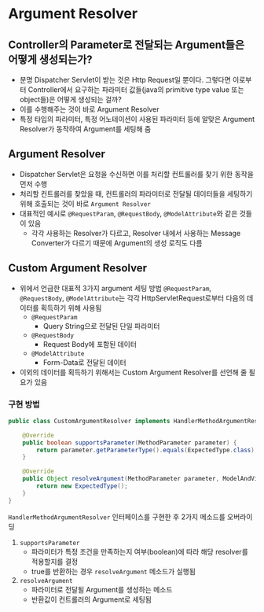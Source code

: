 # Argument Resolver

## Controller의 Parameter로 전달되는 Argument들은 어떻게 생성되는가?

* 분명 Dispatcher Servlet이 받는 것은 Http Request일 뿐이다. 그렇다면 이로부터 Controller에서 요구하는 파라미터 값들(java의 primitive type value 또는 object들)은 어떻게 생성되는 걸까?
* 이를 수행해주는 것이 바로 Argument Resolver
* 특정 타입의 파라미터, 특정 어노테이션이 사용된 파라미터 등에 알맞은 Argument Resolver가 동작하여 Argument를 세팅해 줌

## Argument Resolver

* Dispatcher Servlet은 요청을 수신하면 이를 처리할 컨트롤러를 찾기 위한 동작을 먼저 수행
* 처리할 컨트롤러를 찾았을 때, 컨트롤러의 파라미터로 전달될 데이터들을 세팅하기 위해 호출되는 것이 바로 `Argument Resolver`
* 대표적인 예시로 `@RequestParam`, `@RequestBody`, `@ModelAttribute`와 같은 것들이 있음
  * 각각 사용하는 Resolver가 다르고, Resolver 내에서 사용하는 Message Converter가 다르기 때문에 Argument의 생성 로직도 다름

## Custom Argument Resolver

* 위에서 언급한 대표적 3가지 argument 세팅 방법 `@RequestParam`, `@RequestBody`, `@ModelAttribute`는 각각 HttpServletRequest로부터 다음의 데이터를 획득하기 위해 사용됨
  * `@RequestParam`
    * Query String으로 전달된 단일 파라미터
  * `@RequestBody`
    * Request Body에 포함된 데이터
  * `@ModelAttribute`
    * Form-Data로 전달된 데이터
* 이외의 데이터를 획득하기 위해서는 Custom Argument Resolver를 선언해 줄 필요가 있음

### 구현 방법

```java
public class CustomArgumentResolver implements HandlerMethodArgumentResolver {

    @Override
    public boolean supportsParameter(MethodParameter parameter) {
        return parameter.getParameterType().equals(ExpectedType.class);
    }

    @Override
    public Object resolveArgument(MethodParameter parameter, ModelAndViewContainer mavContainer, NativeWebRequest webRequest, WebDataBinderFactory binderFactory) throws Exception {
        return new ExpectedType();
    }
}
```

`HandlerMethodArgumentResolver` 인터페이스를 구현한 후 2가지 메소드를 오버라이딩

1. `supportsParameter`
   * 파라미터가 특정 조건을 만족하는지 여부(boolean)에 따라 해당 resolver를 적용할지를 결정
   * true를 반환하는 경우 `resolveArgument` 메소드가 실행됨
2. `resolveArgument`
   * 파라미터로 전달될 Argument를 생성하는 메소드
   * 반환값이 컨트롤러의 Argument로 세팅됨
